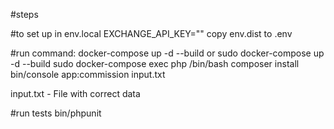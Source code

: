 #steps 

#to set up in env.local
EXCHANGE_API_KEY=""
copy env.dist to .env

#run command:
docker-compose up -d --build  or sudo docker-compose up -d --build
sudo docker-compose exec php /bin/bash
composer install
bin/console app:commission input.txt

input.txt - File with correct data


#run tests 
bin/phpunit
